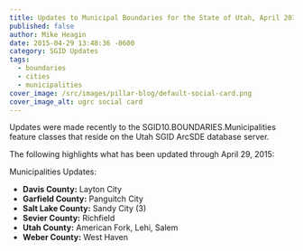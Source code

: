 ```yaml
---
title: Updates to Municipal Boundaries for the State of Utah, April 2015
published: false
author: Mike Heagin
date: 2015-04-29 13:48:36 -0600
category: SGID Updates
tags:
  - boundaries
  - cities
  - municipalities
cover_image: /src/images/pillar-blog/default-social-card.png
cover_image_alt: ugrc social card
---
```


Updates were made recently to the SGID10.BOUNDARIES.Municipalities feature classes that reside on the Utah SGID ArcSDE database server.

The following highlights what has been updated through April 29, 2015:

Municipalities Updates:

- **Davis County:** Layton City
- **Garfield County:** Panguitch City
- **Salt Lake County:** Sandy City (3)
- **Sevier County:** Richfield
- **Utah County:** American Fork, Lehi, Salem
- **Weber County:** West Haven
